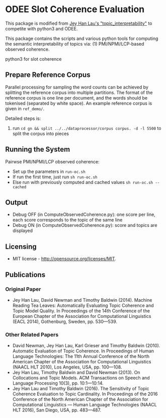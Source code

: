# ODEE Slot Coherence Evaluation
This package is modified from [Jey Han Lau's "topic_interpretability"](https://github.com/jhlau/topic_interpretability) to competite with python3 and ODEE.

This package contains the scripts and various python tools for computing the semantic 
interpretability of topics via: (1) PMI/NPMI/LCP-based observed 
coherence.

python3 for slot coherence

## Prepare Reference Corpus
Parallel processing for sampling the word counts can be achieved by splitting the reference corpus 
into multiple partitions. The format of the reference corpus is one line per document, and the words 
should be tokenised (separated by white space). An example reference 
corpus is given in `ref_demo/`.

Detailed steps is:
1. run `cd gn && split ../../dataprocessor/corpus corpus. -d -l 5500` to split the corpus into pieces

## Running the System
Pairwse PMI/NPMI/LCP observed coherence:
* Set up the parameters in `run-oc.sh`
* If run the first time, just run `sh run-oc.sh`
* Else run with previously computed and cached values `sh run-oc.sh --cached`

## Output
* Debug OFF (in ComputeObservedCoherence.py): one score per line, each score corresponds to the topic of the same line
* Debug ON (in ComputeObservedCoherence.py): score and topics are displayed

## Licensing
* MIT license - http://opensource.org/licenses/MIT.

## Publications
### Original Paper
* Jey Han Lau, David Newman and Timothy Baldwin (2014). Machine Reading Tea Leaves: Automatically Evaluating Topic Coherence and Topic Model Quality. In Proceedings of the 14th Conference of the European Chapter of the Association for Computational Linguistics (EACL 2014), Gothenburg, Sweden, pp. 530—539.

### Other Related Papers
* David Newman, Jey Han Lau, Karl Grieser and Timothy Baldwin (2010). Automatic Evaluation of Topic
Coherence. In Proceedings of Human Language Technologies: The 11th Annual Conference of the North
American Chapter of the Association for Computational Linguistics (NAACL HLT 2010), Los Angeles,
USA, pp. 100—108.
* Jey Han Lau, Timothy Baldwin and David Newman (2013). On Collocations and Topic Models. ACM 
Transactions on Speech and Language Processing 10(3), pp. 10:1—10:14.
* Jey Han Lau and Timothy Baldwin (2016). The Sensitivity of Topic Coherence Evaluation to Topic Cardinality. In Proceedings of the 2016 Conference of the North American Chapter of the Association for Computational Linguistics — Human Language Technologies (NAACL HLT 2016), San Diego, USA, pp. 483—487.
